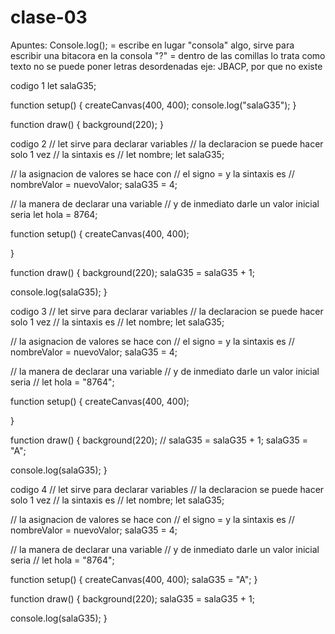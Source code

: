 # clase-03
Apuntes:
Console.log(); = escribe en lugar "consola" algo, sirve para escribir una bitacora en la consola
"?" = dentro de las comillas lo trata como texto
no se puede poner letras desordenadas eje: JBACP, por que no existe

codigo 1
let salaG35;


function setup() {
  createCanvas(400, 400);
  console.log("salaG35");
}

function draw() {
  background(220);
}

codigo 2
// let sirve para declarar variables
// la declaracion se puede hacer solo 1 vez
// la sintaxis es
// let nombre;
let salaG35;

// la asignacion de valores se hace con
// el signo = y la sintaxis es
// nombreValor = nuevoValor;
salaG35 = 4;

// la manera de declarar una variable
// y de inmediato darle un valor inicial seria
let hola = 8764;

function setup() {
  createCanvas(400, 400);
  
}

function draw() {
  background(220);
  salaG35 = salaG35 + 1;
  
  console.log(salaG35);
}

codigo 3
// let sirve para declarar variables
// la declaracion se puede hacer solo 1 vez
// la sintaxis es
// let nombre;
let salaG35;

// la asignacion de valores se hace con
// el signo = y la sintaxis es
// nombreValor = nuevoValor;
salaG35 = 4;

// la manera de declarar una variable
// y de inmediato darle un valor inicial seria
// let hola = "8764";

function setup() {
  createCanvas(400, 400);
  
}

function draw() {
  background(220);
  // salaG35 = salaG35 + 1;
  salaG35 = "A";
  
  console.log(salaG35);
}

codigo 4
// let sirve para declarar variables
// la declaracion se puede hacer solo 1 vez
// la sintaxis es
// let nombre;
let salaG35;

// la asignacion de valores se hace con
// el signo = y la sintaxis es
// nombreValor = nuevoValor;
salaG35 = 4;

// la manera de declarar una variable
// y de inmediato darle un valor inicial seria
// let hola = "8764";

function setup() {
  createCanvas(400, 400);
  salaG35 = "A";
}

function draw() {
  background(220);
  salaG35 = salaG35 + 1;

  
  console.log(salaG35);
}
